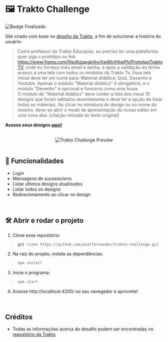 # :framed_picture: Trakto Challenge

![Badge Finalizado](https://img.shields.io/static/v1?label=STATUS&message=FINALIZADO&color=success&style=for-the-badge)

Site criado com base no [desafio da Trakto](https://github.com/trakto/desafio_frontend), a fim de solucionar a história do usuário:

> Como professor da Trakto Educação, eu preciso ter uma plataforma quer siga o protótipo no link https://www.figma.com/file/Ajzapgkl4vrXw8KnHlIwPh/PrototipoTraktoTV, onde eu forneço meu email e senha, e após a validação eu tenha acesso a uma tela com todos os módulos da Trakto Tv. Essa tela inicial deve ter um ícone para: Material didático; Quiz, Desenho e Youtube. Apenas o módulo "Material didático" é obrigatório, e o módulo "Desenho" é opcional e funciona como uma lousa.
> <br />
> O módulo de "Material didático" deve conter a lista dos meus 10 designs que foram editados recentemente e deve ter a opção de listar todos os materiais. Ao clicar na miniatura do design ou no nome do mesmo, deve-se abrir o modo de apresentação do nosso editor em uma nova aba. [citação retirada do texto original]

**Acesse seus designs [aqui!](https://trakto-challenge-analtfernandes.vercel.app)**

<br />

<div align=center>

 <img alt="Trakto Challenge Preview" src="https://github.com/anatfernandes/trakto-challenge/blob/main/src/assets/trakto-preview.gif" />

</div>

<br />

## :hammer: Funcionalidades
- Login
- Mensagens de sucesso/erro
- Listar últimos designs atualizados
- Listar todos os designs
- Redirecionamento ao clicar no design

<br />

## :hammer_and_wrench: Abrir e rodar o projeto
1. Clone esse repositório:
>```bash
> git clone https://github.com/anatfernandes/trakto-challenge.git
>```

2. Na raiz do projeto, instale as dependências:
>```bash
> npm install
>```

3. Inicie o programa:
>```bash
> npm start
>```

4. Acesse http://localhost:4200/ no seu navegador e aproveite!

<br />

## Créditos
- Todas as informações acerca do desafio podem ser encontradas no [repositório da Trakto](https://github.com/trakto/desafio_frontend)

